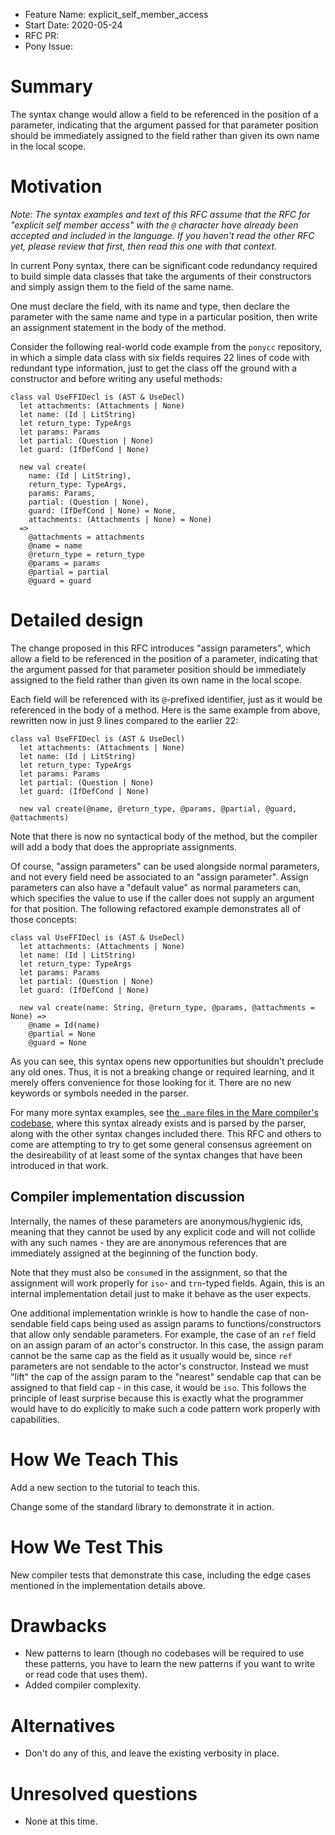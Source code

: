 - Feature Name: explicit_self_member_access
- Start Date: 2020-05-24
- RFC PR:
- Pony Issue:

# Summary

The syntax change would allow a field to be referenced in the position of a parameter, indicating that the argument passed for that parameter position should be immediately assigned to the field rather than given its own name in the local scope.

# Motivation

*Note: The syntax examples and text of this RFC assume that the RFC for "explicit self member access" with the `@` character have already been accepted and included in the language. If you haven't read the other RFC yet, please review that first, then read this one with that context.*

In current Pony syntax, there can be significant code redundancy required to build simple data classes that take the arguments of their constructors and simply assign them to the field of the same name.

One must declare the field, with its name and type, then declare the parameter with the same name and type in a particular position, then write an assignment statement in the body of the method.

Consider the following real-world code example from the `ponycc` repository, in which a simple data class with six fields requires 22 lines of code with redundant type information, just to get the class off the ground with a constructor and before writing any useful methods:

```pony
class val UseFFIDecl is (AST & UseDecl)
  let attachments: (Attachments | None)
  let name: (Id | LitString)
  let return_type: TypeArgs
  let params: Params
  let partial: (Question | None)
  let guard: (IfDefCond | None)

  new val create(
    name: (Id | LitString),
    return_type: TypeArgs,
    params: Params,
    partial: (Question | None),
    guard: (IfDefCond | None) = None,
    attachments: (Attachments | None) = None)
  =>
    @attachments = attachments
    @name = name
    @return_type = return_type
    @params = params
    @partial = partial
    @guard = guard
```

# Detailed design

The change proposed in this RFC introduces "assign parameters", which allow a field to be referenced in the position of a parameter, indicating that the argument passed for that parameter position should be immediately assigned to the field rather than given its own name in the local scope.

Each field will be referenced with its `@`-prefixed identifier, just as it would be referenced in the body of a method. Here is the same example from above, rewritten now in just 9 lines compared to the earlier 22:

```pony
class val UseFFIDecl is (AST & UseDecl)
  let attachments: (Attachments | None)
  let name: (Id | LitString)
  let return_type: TypeArgs
  let params: Params
  let partial: (Question | None)
  let guard: (IfDefCond | None)

  new val create(@name, @return_type, @params, @partial, @guard, @attachments)
```

Note that there is now no syntactical body of the method, but the compiler will add a body that does the appropriate assignments.

Of course, "assign parameters" can be used alongside normal parameters, and not every field need be associated to an "assign parameter". Assign parameters can also have a "default value" as normal parameters can, which specifies the value to use if the caller does not supply an argument for that position. The following refactored example demonstrates all of those concepts:

```pony
class val UseFFIDecl is (AST & UseDecl)
  let attachments: (Attachments | None)
  let name: (Id | LitString)
  let return_type: TypeArgs
  let params: Params
  let partial: (Question | None)
  let guard: (IfDefCond | None)

  new val create(name: String, @return_type, @params, @attachments = None) =>
    @name = Id(name)
    @partial = None
    @guard = None
```

As you can see, this syntax opens new opportunities but shouldn't preclude any old ones. Thus, it is not a breaking change or required learning, and it merely offers convenience for those looking for it. There are no new keywords or symbols needed in the parser.

For many more syntax examples, see [the `.mare` files in the Mare compiler's codebase](https://github.com/jemc/mare/tree/master/src/prelude), where this syntax already exists and is parsed by the parser, along with the other syntax changes included there. This RFC and others to come are attempting to try to get some general consensus agreement on the desireability of at least some of the syntax changes that have been introduced in that work.

## Compiler implementation discussion

Internally, the names of these parameters are anonymous/hygienic ids, meaning that they cannot be used by any explicit code and will not collide with any such names - they are are anonymous references that are immediately assigned at the beginning of the function body.

Note that they must also be `consume`d in the assignment, so that the assignment will work properly for `iso`- and `trn`-typed fields. Again, this is an internal implementation detail just to make it behave as the user expects.

One additional implementation wrinkle is how to handle the case of non-sendable field caps being used as assign params to functions/constructors that allow only sendable parameters. For example, the case of an `ref` field  on an assign param of an actor's constructor. In this case, the assign param cannot be the same cap as the field as it usually would be, since `ref` parameters are not sendable to the actor's constructor. Instead we must "lift" the cap of the assign param to the "nearest" sendable cap that can be assigned to that field cap - in this case, it would be `iso`. This follows the principle of least surprise because this is exactly what the programmer would have to do explicitly to make such a code pattern work properly with capabilities.

# How We Teach This

Add a new section to the tutorial to teach this.

Change some of the standard library to demonstrate it in action.

# How We Test This

New compiler tests that demonstrate this case, including the edge cases mentioned in the implementation details above.

# Drawbacks

* New patterns to learn (though no codebases will be required to use these patterns, you have to learn the new patterns if you want to write or read code that uses them).
* Added compiler complexity.

# Alternatives

- Don't do any of this, and leave the existing verbosity in place.

# Unresolved questions

- None at this time.
